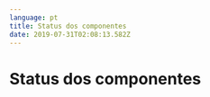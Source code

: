 ```yaml
---
language: pt
title: Status dos componentes
date: 2019-07-31T02:08:13.582Z
---
```

# Status dos componentes